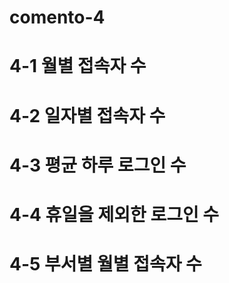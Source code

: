# comento-4
# 4-1 월별 접속자 수
# 4-2 일자별 접속자 수
# 4-3 평균 하루 로그인 수
# 4-4 휴일을 제외한 로그인 수
# 4-5 부서별 월별 접속자 수
